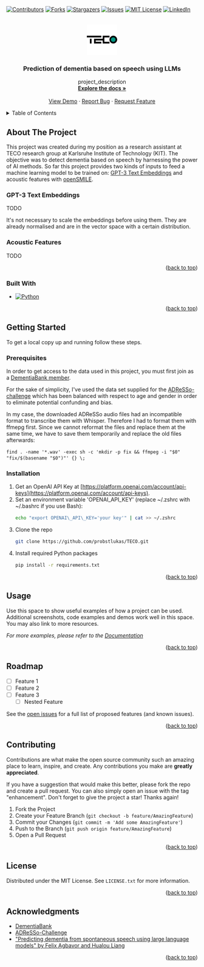 <!-- Template from https://github.com/othneildrew/Best-README-Template/pull/73 -->
<a name="readme-top"></a>


<!-- PROJECT SHIELDS -->
<!--
*** I'm using markdown "reference style" links for readability.
*** Reference links are enclosed in brackets [ ] instead of parentheses ( ).
*** See the bottom of this document for the declaration of the reference variables
*** for contributors-url, forks-url, etc. This is an optional, concise syntax you may use.
*** https://www.markdownguide.org/basic-syntax/#reference-style-links
-->
[![Contributors][contributors-shield]][contributors-url]
[![Forks][forks-shield]][forks-url]
[![Stargazers][stars-shield]][stars-url]
[![Issues][issues-shield]][issues-url]
[![MIT License][license-shield]][license-url]
[![LinkedIn][linkedin-shield]][linkedin-url]



<!-- PROJECT LOGO -->
<br />
<div align="center">
  <a href="https://github.com/teco-kit">
    <img src="images/teco.png" alt="Logo" width="80" height="80">
  </a>

<h3 align="center">Prediction of dementia based on speech using LLMs</h3>

  <p align="center">
    project_description
    <br />
    <a href="https://github.com/probstlukas/TECO"><strong>Explore the docs »</strong></a>
    <br />
    <br />
    <a href="https://github.com/probstlukas/TECO">View Demo</a>
    ·
    <a href="https://github.com/probstlukas/TECO/issues">Report Bug</a>
    ·
    <a href="https://github.com/probstlukas/TECO/issues">Request Feature</a>
  </p>
</div>



<!-- TABLE OF CONTENTS -->
<details>
  <summary>Table of Contents</summary>
  <ol>
    <li>
      <a href="#about-the-project">About The Project</a>
      <ul>
        <li><a href="#built-with">Built With</a></li>
      </ul>
    </li>
    <li>
      <a href="#getting-started">Getting Started</a>
      <ul>
        <li><a href="#prerequisites">Prerequisites</a></li>
        <li><a href="#installation">Installation</a></li>
      </ul>
    </li>
    <li><a href="#usage">Usage</a></li>
    <li><a href="#roadmap">Roadmap</a></li>
    <li><a href="#contributing">Contributing</a></li>
    <li><a href="#license">License</a></li>
    <li><a href="#contact">Contact</a></li>
    <li><a href="#acknowledgments">Acknowledgments</a></li>
  </ol>
</details>



<!-- ABOUT THE PROJECT -->
## About The Project

This project was created during my position as a research assistant at TECO research group at Karlsruhe Institute of Technology (KIT).
The objective was to detect dementia based on speech by harnessing the power of AI methods.
So far this project provides two kinds of inputs to feed a machine learning model to be trained on: [GPT-3 Text Embeddings](https://platform.openai.com/docs/guides/embeddings) and acoustic features with [openSMILE](https://github.com/audeering/opensmile). 

### GPT-3 Text Embeddings
TODO

It's not necessary to scale the embeddings before using them. They are already normalised and are in the vector space with a certain distribution.

### Acoustic Features
TODO

<p align="right">(<a href="#readme-top">back to top</a>)</p>



### Built With

* [![Python][Python]][Python-url]

<p align="right">(<a href="#readme-top">back to top</a>)</p>



<!-- GETTING STARTED -->
## Getting Started

To get a local copy up and running follow these steps.

### Prerequisites

In order to get access to the data used in this project, you must first join as a [DementiaBank member](https://dementia.talkbank.org/index.html).

For the sake of simplicity, I've used the data set supplied for the [ADReSSo-challenge](https://dementia.talkbank.org/ADReSS-2021/) which has been balanced with respect to age and gender in order to eliminate potential confunding and bias.

In my case, the downloaded ADReSSo audio files had an incompatible format to transcribe them with Whisper. Therefore I had to format them with ffmepg first. Since we cannot reformat the files and replace them at the same time, we have to save them temporarily and replace the old files afterwards:
```
find . -name '*.wav' -exec sh -c 'mkdir -p fix && ffmpeg -i "$0" "fix/$(basename "$0")"' {} \;
```

### Installation

1. Get an OpenAI API Key at [https://platform.openai.com/account/api-keys](https://platform.openai.com/account/api-keys).
2. Set an environment variable 'OPENAI\_API\_KEY' (replace ~/.zshrc with ~/.bashrc if you use Bash):
    ```sh
    echo "export OPENAI\_API\_KEY='your key'" | cat >> ~/.zshrc
    ```
1. Clone the repo
   ```sh
   git clone https://github.com/probstlukas/TECO.git
   ```
2. Install required Python packages
   ```sh
   pip install -r requirements.txt
   ```

<p align="right">(<a href="#readme-top">back to top</a>)</p>



<!-- USAGE EXAMPLES -->
## Usage

Use this space to show useful examples of how a project can be used. Additional screenshots, code examples and demos work well in this space. You may also link to more resources.

_For more examples, please refer to the [Documentation](https://example.com)_

<p align="right">(<a href="#readme-top">back to top</a>)</p>



<!-- ROADMAP -->
## Roadmap

- [ ] Feature 1
- [ ] Feature 2
- [ ] Feature 3
    - [ ] Nested Feature

See the [open issues](https://github.com/probstlukas/TECO/issues) for a full list of proposed features (and known issues).

<p align="right">(<a href="#readme-top">back to top</a>)</p>



<!-- CONTRIBUTING -->
## Contributing

Contributions are what make the open source community such an amazing place to learn, inspire, and create. Any contributions you make are **greatly appreciated**.

If you have a suggestion that would make this better, please fork the repo and create a pull request. You can also simply open an issue with the tag "enhancement".
Don't forget to give the project a star! Thanks again!

1. Fork the Project
2. Create your Feature Branch (`git checkout -b feature/AmazingFeature`)
3. Commit your Changes (`git commit -m 'Add some AmazingFeature'`)
4. Push to the Branch (`git push origin feature/AmazingFeature`)
5. Open a Pull Request

<p align="right">(<a href="#readme-top">back to top</a>)</p>



<!-- LICENSE -->
## License

Distributed under the MIT License. See `LICENSE.txt` for more information.

<p align="right">(<a href="#readme-top">back to top</a>)</p>



<!-- ACKNOWLEDGMENTS -->
## Acknowledgments

* [DementiaBank](https://dementia.talkbank.org/)
* [ADReSSo-Challenge](https://dementia.talkbank.org/ADReSS-2021/)
* ["Predicting dementia from spontaneous speech using large language models" by Felix Agbavor and Hualou Liang](https://journals.plos.org/digitalhealth/article?id=10.1371/journal.pdig.0000168)

<p align="right">(<a href="#readme-top">back to top</a>)</p>



<!-- MARKDOWN LINKS & IMAGES -->
<!-- https://www.markdownguide.org/basic-syntax/#reference-style-links -->
[contributors-shield]: https://img.shields.io/github/contributors/probstlukas/TECO.svg?style=for-the-badge
[contributors-url]: https://github.com/probstlukas/TECO/graphs/contributors
[forks-shield]: https://img.shields.io/github/forks/probstlukas/TECO.svg?style=for-the-badge
[forks-url]: https://github.com/probstlukas/TECO/network/members
[stars-shield]: https://img.shields.io/github/stars/probstlukas/TECO.svg?style=for-the-badge
[stars-url]: https://github.com/probstlukas/TECO/stargazers
[issues-shield]: https://img.shields.io/github/issues/probstlukas/TECO.svg?style=for-the-badge
[issues-url]: https://github.com/probstlukas/TECO/issues
[license-shield]: https://img.shields.io/github/license/probstlukas/TECO.svg?style=for-the-badge
[license-url]: https://github.com/probstlukas/TECO/blob/master/LICENSE.txt
[linkedin-shield]: https://img.shields.io/badge/-LinkedIn-black.svg?style=for-the-badge&logo=linkedin&colorB=555
[linkedin-url]: https://linkedin.com/in/thelukasprobst
[product-screenshot]: images/screenshot.png
[Python]: https://img.shields.io/badge/Python-2023
[Python-url]: https://python.org 

